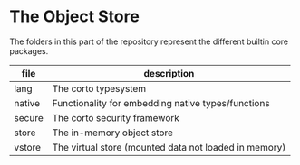 # The Object Store
The folders in this part of the repository represent the different builtin core
packages.

| file | description |
|------|-------------|
| lang | The corto typesystem |
| native | Functionality for embedding native types/functions |
| secure | The corto security framework |
| store | The in-memory object store |
| vstore | The virtual store (mounted data not loaded in memory) |
